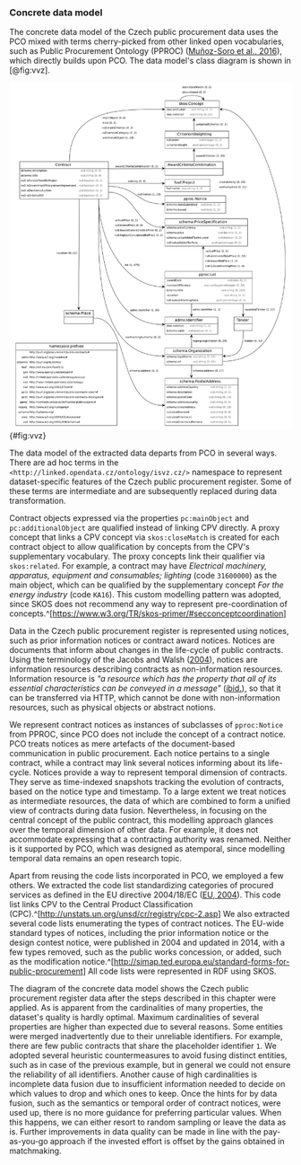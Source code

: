 ### Concrete data model

The concrete data model of the Czech public procurement data uses the PCO mixed with terms cherry-picked from other linked open vocabularies, such as Public Procurement Ontology (PPROC) ([Muñoz-Soro et al., 2016](#MunozSoro2016)), which directly builds upon PCO.
The data model's class diagram is shown in [@fig:vvz].

![Class diagram of the Czech public procurement data](img/vvz.png){#fig:vvz}

The data model of the extracted data departs from PCO in several ways.
There are ad hoc terms in the `<http://linked.opendata.cz/ontology/isvz.cz/>` namespace to represent dataset-specific features of the Czech public procurement register.
Some of these terms are intermediate and are subsequently replaced during data transformation.

Contract objects expressed via the properties `pc:mainObject` and `pc:additionalObject` are qualified instead of linking CPV directly.
A proxy concept that links a CPV concept via `skos:closeMatch` is created for each contract object to allow qualification by concepts from the CPV's supplementary vocabulary.
The proxy concepts link their qualifier via `skos:related`.
For example, a contract may have *Electrical machinery, apparatus, equipment and consumables; lighting* (code `31600000`) as the main object, which can be qualified by the supplementary concept *For the energy industry* (code `KA16`).
This custom modelling pattern was adopted, since SKOS does not recommend any way to represent pre-coordination of concepts.^[<https://www.w3.org/TR/skos-primer/#secconceptcoordination>]

Data in the Czech public procurement register is represented using notices, such as prior information notices or contract award notices.
Notices are documents that inform about changes in the life-cycle of public contracts.
Using the terminology of the Jacobs and Walsh ([2004](#Jacobs2004)), notices are information resources describing contracts as non-information resources. 
Information resource is *"a resource which has the property that all of its essential characteristics can be conveyed in a message"* ([ibid.](#Jacobs2004)), so that it can be transferred via HTTP, which cannot be done with non-information resources, such as physical objects or abstract notions.

<!--
TODO: Add a (simplified) diagram of public contract lifecycle in terms of public notices.
-->

We represent contract notices as instances of subclasses of `pproc:Notice` from PPROC, since PCO does not include the concept of a contract notice.
PCO treats notices as mere artefacts of the document-based communication in public procurement.
Each notice pertains to a single contract, while a contract may link several notices informing about its life-cycle.
Notices provide a way to represent temporal dimension of contracts.
They serve as time-indexed snapshots tracking the evolution of contracts, based on the notice type and timestamp.
To a large extent we treat notices as intermediate resources, the data of which are combined to form a unified view of contracts during data fusion.
Nevertheless, in focusing on the central concept of the public contract, this modelling approach glances over the temporal dimension of other data.
For example, it does not accommodate expressing that a contracting authority was renamed.
Neither is it supported by PCO, which was designed as atemporal, since modelling temporal data remains an open research topic.

Apart from reusing the code lists incorporated in PCO, we employed a few others.
We extracted the code list standardizing categories of procured services as defined in the EU directive 2004/18/EC ([EU, 2004](#EU2004)).
This code list links CPV to the Central Product Classification (CPC).^[<http://unstats.un.org/unsd/cr/registry/cpc-2.asp>]
We also extracted several code lists enumerating the types of contract notices.
The EU-wide standard types of notices, including the prior information notice or the design contest notice, were published in 2004 and updated in 2014, with a few types removed, such as the public works concession, or added, such as the modification notice.^[<http://simap.ted.europa.eu/standard-forms-for-public-procurement>]
All code lists were represented in RDF using SKOS.

The diagram of the concrete data model shows the Czech public procurement register data after the steps described in this chapter were applied.
As is apparent from the cardinalities of many properties, the dataset's quality is hardly optimal.
Maximum cardinalities of several properties are higher than expected due to several reasons.
Some entities were merged inadvertently due to their unreliable identifiers.
For example, there are few public contracts that share the placeholder identifier `1`.
We adopted several heuristic countermeasures to avoid fusing distinct entities, such as in case of the previous example, but in general we could not ensure the reliability of all identifiers.
Another cause of high cardinalities is incomplete data fusion due to insufficient information needed to decide on which values to drop and which ones to keep.
Once the hints for by data fusion, such as the semantics or temporal order of contract notices, were used up, there is no more guidance for preferring particular values.
When this happens, we can either resort to random sampling or leave the data as is.
Further improvements in data quality can be made in line with the pay-as-you-go approach if the invested effort is offset by the gains obtained in matchmaking.

<!--
The temporal nature of the public procurement domain is important because much of the value of this data is transient and decreases as the data ages.
Due to the transient nature of public procurement data, the data that starts as a business opportunity ends up as a historic record.
-->
